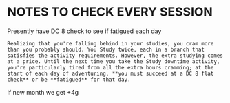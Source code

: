# NOTES TO CHECK EVERY SESSION

Presently have DC 8 check to see if fatigued each day

```
Realizing that you're falling behind in your studies, you cram more than you probably should. You Study twice, each in a branch that satisfies the activity requirements. However, the extra studying comes at a price. Until the next time you take the Study downtime activity, you're particularly tired from all the extra hours cramming; at the start of each day of adventuring, **you must succeed at a DC 8 flat check** or be **fatigued** for that day.
```

If new month we get +4g
